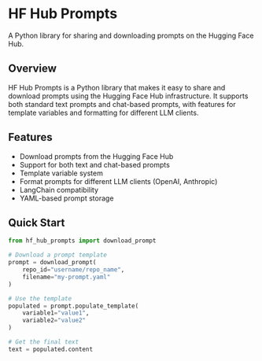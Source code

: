 # HF Hub Prompts

A Python library for sharing and downloading prompts on the Hugging Face Hub.

## Overview

HF Hub Prompts is a Python library that makes it easy to share and download prompts using the Hugging Face Hub infrastructure. It supports both standard text prompts and chat-based prompts, with features for template variables and formatting for different LLM clients.

## Features

- Download prompts from the Hugging Face Hub
- Support for both text and chat-based prompts
- Template variable system
- Format prompts for different LLM clients (OpenAI, Anthropic)
- LangChain compatibility
- YAML-based prompt storage

## Quick Start

```python
from hf_hub_prompts import download_prompt

# Download a prompt template
prompt = download_prompt(
    repo_id="username/repo_name",
    filename="my-prompt.yaml"
)

# Use the template
populated = prompt.populate_template(
    variable1="value1",
    variable2="value2"
)

# Get the final text
text = populated.content
```